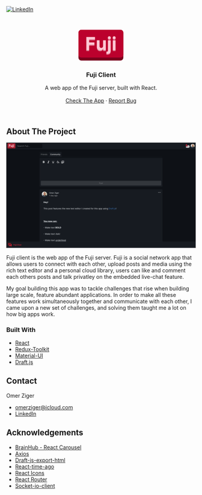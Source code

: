 <!--
*** Thanks for checking out the Best-README-Template. If you have a suggestion
*** that would make this better, please fork the repo and create a pull request
*** or simply open an issue with the tag "enhancement".
*** Thanks again! Now go create something AMAZING! :D
-->



<!-- PROJECT SHIELDS -->
<!--
*** I'm using markdown "reference style" links for readability.
*** Reference links are enclosed in brackets [ ] instead of parentheses ( ).
*** See the bottom of this document for the declaration of the reference variables
*** for contributors-url, forks-url, etc. This is an optional, concise syntax you may use.
*** https://www.markdownguide.org/basic-syntax/#reference-style-links
-->
[![LinkedIn][linkedin-shield]][linkedin-url]



<!-- PROJECT LOGO -->
<br />
<p align="center">
  <a href="https://fuji.omerziger.com" target="_blank" rel="noreferrer">
    <img src="src/static/Fuji.svg" alt="Logo">
  </a>

  <h3 align="center">Fuji Client</h3>

  <p align="center">
    A web app of the Fuji server, built with React.
    <br />
    <br />
    <a href="https://fuji.omerziger.com">Check The App</a>
    ·
    <a href="https://github.com/greenbackboogie97/fuji-client/issues">Report Bug</a>
  </p>
</p>
<br />


<!-- ABOUT THE PROJECT -->
## About The Project

[![Product Name Screen Shot][product-screenshot]](https://example.com)

Fuji client is the web app of the Fuji server. Fuji is a social network app that allows users to connect with each other, upload posts and media using the rich text editor and a personal cloud library, users can like and comment each others posts and talk privatley on the embedded live-chat feature.

My goal building this app was to tackle challenges that rise when building large scale, feature abundant applications.
In order to make all these features work simultaneously together and communicate with each other, I came upon a new set of challenges, and solving them taught me a lot on how big apps work.


### Built With

* [React](https://reactjs.org/)
* [Redux-Toolkit](https://redux-toolkit.js.org/)
* [Material-UI](https://mui.com/)
* [Draft.js](https://draftjs.org/)



<!-- CONTACT -->
## Contact

Omer Ziger
<br />
* <a href="mailto:omerziger@icloud.com">omerziger@icloud.com</a>
* <a href="https://linkedin.com/in/omerziger">LinkedIn</a>


<!-- ACKNOWLEDGEMENTS -->
## Acknowledgements
* [BrainHub - React Carousel](https://github.com/brainhubeu/react-carousel)
* [Axios](https://axios-http.com/)
* [Draft-js-export-html](https://github.com/sstur/draft-js-utils/tree/master/packages/draft-js-export-html)
* [React-time-ago](https://gitlab.com/catamphetamine/react-time-ago)
* [React Icons](https://react-icons.github.io/react-icons/)
* [React Router](https://reactrouter.com/)
* [Socket-io-client](https://socket.io/)


<!-- MARKDOWN LINKS & IMAGES -->
<!-- https://www.markdownguide.org/basic-syntax/#reference-style-links -->
[linkedin-shield]: https://img.shields.io/badge/-LinkedIn-black.svg?style=for-the-badge&logo=linkedin&colorB=555
[linkedin-url]: https://linkedin.com/in/omerziger
[product-screenshot]: src/static/appScreenshot.png
